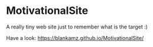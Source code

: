 # MotivationalSite
A really tiny web site just to remember what is the target :)

Have a look:
https://blankamz.github.io/MotivationalSite/
